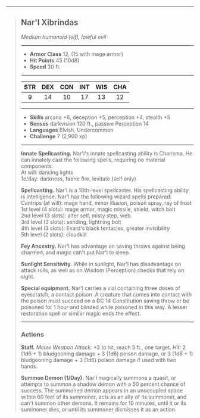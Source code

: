***
> ## Nar'l Xibrindas
> *Medium humanoid (elf), lawful evil*
> 
> ***
> 
> - **Armor Class** 12, (15 with mage armor)
> - **Hit Points** 45 (10d8)
> - **Speed** 30 ft.
> 
> ***
> 
> |STR|DEX|CON|INT|WIS|CHA|
> |:---:|:---:|:---:|:---:|:---:|:---:|
> |9|14|10|17|13|12|
> 
> ***
> 
> - **Skills** arcana +6, deception +5, perception +4, stealth +5
> - **Senses** darkvision 120 ft., passive Perception 14
> - **Languages** Elvish, Undercommon
> - **Challenge** 7 (2,900 xp)
> 
> ***
> 
> **Innate Spellcasting.** Nar'l's innate spellcasting ability is Charisma. He can innately cast the following spells, requiring no material components:  
> At will: dancing lights  
> 1e/day: darkness, faerie fire, levitate (self only)
> 
> **Spellcasting.** Nar'l is a 10th-level spellcaster. His spellcasting ability is Intelligence. Nar'l has the following wizard spells prepared:  
> Cantrips (at will): mage hand, minor illusion, poison spray, ray of frost  
> 1st level (4 slots): mage armor, magic missile, shield, witch bolt  
> 2nd level (3 slots): alter self, misty step, web  
> 3rd level (3 slots): sending, lightning bolt  
> 4th level (3 slots): Evard's black tentacles, greater invisibility  
> 5th level (2 slots): cloudkill
> 
> **Fey Ancestry.** Nar'l has advantage on saving throws against being charmed, and magic can't put Nar'l to sleep.
> 
> **Sunlight Sensitivity.** While in sunlight, Nar'l has disadvantage on attack rolls, as well as on Wisdom (Perception) checks that rely on sight.
> 
> **Special equipment.** Nar'l carries a vial containing three doses of eyescratch, a contact poison. A creature that comes into contact with the poison must succeed on a DC 14 Constitution saving throw or be poisoned for 1 hour and blinded while poisoned in this way. A lesser restoration spell or similar magic ends the effect.
> 
> ***
> 
> ### Actions
> **Staff.** *Melee Weapon Attack:* +2 to hit, reach 5 ft., one target. *Hit:* 2 (1d6 + 1) bludgeoning damage + 3 (1d6) poison damage, or 3 (1d8 + 1) bludgeoning damage + 3 (1d6) poison damage if used with two hands.
> 
> **Summon Demon (1/Day).** Nar'l magically summons a quasit, or attempts to summon a shadow demon with a 50 percent chance of success. The summoned demon appears in an unoccupied space within 60 feet of its summoner, acts as an ally of its summoner, and can't summon other demons. It remains for 10 minutes, until it or its summoner dies, or until its summoner dismisses it as an action.